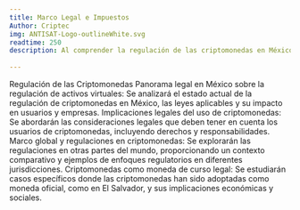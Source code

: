 ```yaml
---
title: Marco Legal e Impuestos
Author: Criptec 
img: ANTISAT-Logo-outlineWhite.svg
readtime: 250
description: Al comprender la regulación de las criptomonedas en México y a nivel global, los participantes estarán mejor preparados para navegar el entorno legal de estos activos. Este conocimiento les permitirá operar de manera informada y responsable, entendiendo los requisitos y limitaciones impuestas por distintas jurisdicciones
 
---
```


Regulación de las Criptomonedas
Panorama legal en México sobre la regulación de activos virtuales: Se analizará el estado actual de la regulación de criptomonedas en México, las leyes aplicables y su impacto en usuarios y empresas.
Implicaciones legales del uso de criptomonedas: Se abordarán las consideraciones legales que deben tener en cuenta los usuarios de criptomonedas, incluyendo derechos y responsabilidades.
Marco global y regulaciones en criptomonedas: Se explorarán las regulaciones en otras partes del mundo, proporcionando un contexto comparativo y ejemplos de enfoques regulatorios en diferentes jurisdicciones.
Criptomonedas como moneda de curso legal: Se estudiarán casos específicos donde las criptomonedas han sido adoptadas como moneda oficial, como en El Salvador, y sus implicaciones económicas y sociales.
